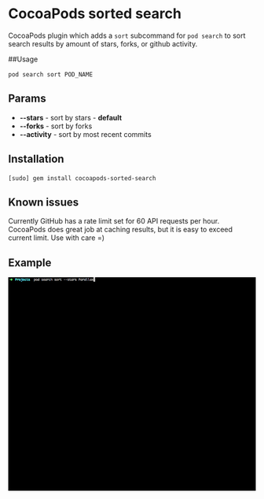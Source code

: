 CocoaPods sorted search
==============

CocoaPods plugin which adds a `sort` subcommand for `pod search` to sort search results by amount of stars, forks, or github activity. 

##Usage
  
    pod search sort POD_NAME
  
## Params

* **--stars** - sort by stars - **default**
* **--forks** - sort by forks
* **--activity** - sort by most recent commits
  
## Installation

    [sudo] gem install cocoapods-sorted-search
    
## Known issues

  Currently GitHub has a rate limit set for 60 API requests per hour. CocoaPods does great job at caching results, but it is easy to exceed current limit. Use with care =)
  
## Example

![](example.gif)
